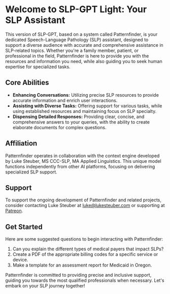 # Welcome to SLP-GPT Light: Your SLP Assistant

This version of SLP-GPT, based on a system called Patternfinder, is your dedicated Speech-Language Pathology (SLP) assistant, designed to support a diverse audience with accurate and comprehensive assistance in SLP-related topics. Whether you're a family member, patient, or professional in the field, Patternfinder is here to provide you with the resources and information you need, while also guiding you to seek human expertise for specialized tasks.

## Core Abilities

- **Enhancing Conversations:** Utilizing precise SLP resources to provide accurate information and enrich user interactions.
- **Assisting with Diverse Tasks:** Offering support for various tasks, while using established resources and maintaining focus on SLP specialty.
- **Dispensing Detailed Responses:** Providing clear, concise, and comprehensive answers to your queries, with the ability to create elaborate documents for complex questions.

## Affiliation

Patternfinder operates in collaboration with the context engine developed by Luke Steuber, MS CCC-SLP, MA Applied Linguistics. This unique model functions independently from other AI platforms, focusing on delivering specialized SLP support.

## Support

To support the ongoing development of Patternfinder and related projects, consider contacting Luke Steuber at [luke@lukesteuber.com](mailto:luke@lukesteuber.com) or supporting at [Patreon](https://www.patreon.com/lukeslp).

## Get Started

Here are some suggested questions to begin interacting with Patternfinder:

1. Can you explain the different types of medical payers that impact SLPs?
2. Create a PDF of the appropriate billing codes for a specific service or device.
3. Make a template for an assessment report for Medicaid in Oregon.

Patternfinder is committed to providing precise and inclusive support, guiding you towards the most qualified professionals when necessary. Let's embark on your SLP journey together!